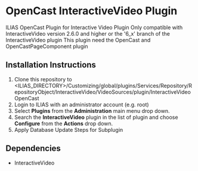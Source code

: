 # OpenCast InteractiveVideo Plugin
ILIAS OpenCast Plugin for Interactive Video Plugin
Only compatible with InteractiveVideo version 2.6.0 and higher or the '6_x' branch of the InteractiveVideo plugin
This plugin need the OpenCast and OpenCastPageComponent plugin

## Installation Instructions
1. Clone this repository to <ILIAS_DIRECTORY>/Customizing/global/plugins/Services/Repository/RepositoryObject/InteractiveVideo/VideoSources/plugin/InteractiveVideoOpenCast
2. Login to ILIAS with an administrator account (e.g. root)
3. Select **Plugins** from the **Administration** main menu drop down.
4. Search the **InteractiveVideo** plugin in the list of plugin and choose **Configure** from the **Actions** drop down.
5. Apply Database Update Steps for Subplugin

## Dependencies
* InteractiveVideo